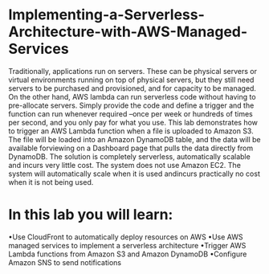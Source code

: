 # Implementing-a-Serverless-Architecture-with-AWS-Managed-Services

Traditionally, applications run on servers. These can be physical servers or virtual environments running on top of physical servers, but they still need servers to be purchased and provisioned, and for capacity to be managed. 
On the other hand, AWS lambda can run serverless code without having to pre-allocate servers. 
Simply provide the code and define a trigger and the function can run whenever required –once per week or hundreds of times per second, and you only pay for what you use.
This lab demonstrates how to trigger an AWS Lambda function when a file is uploaded to Amazon S3.
The file will be loaded into an Amazon DynamoDB table, and the data will be available forviewing on a Dashboard page that pulls the data directly from DynamoDB.
The solution is completely serverless, automatically scalable and incurs very little cost.
The system does not use Amazon EC2. 
The system will automatically scale when it is used andincurs practically no cost when it is not being used.

# In this lab you will learn:
•Use CloudFront to automatically deploy resources on AWS
•Use AWS managed services to implement a serverless architecture
•Trigger AWS Lambda functions from Amazon S3 and Amazon DynamoDB
•Configure Amazon SNS to send notifications

